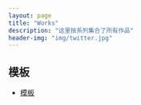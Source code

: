 ```yaml
---
layout: page
title: "Works"
description: "这里按系列集合了所有作品"
header-img: "img/twitter.jpg"
---
```

## 模板

* [模板](blog/2015/03/02/how-to-write/)
